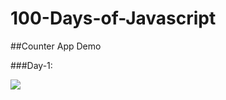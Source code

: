 # 100-Days-of-Javascript

##Counter App Demo

###Day-1:

![](https://i.ibb.co/kMn3yNB/download.png)

